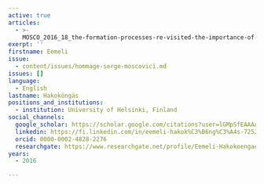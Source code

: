 ```yaml
---
active: true
articles:
  - >-
    MOSCO_2016_18_the-formation-processes-re-visited-the-importance-of-naturalized-representations
exerpt: ''
firstname: Eemeli
issue:
  - content/issues/hommage-serge-moscovici.md
issues: []
language:
  - English
lastname: Hakoköngäs
positions_and_institutions:
  - institution: University of Helsinki, Finland
social_channels:
  google_scholar: https://scholar.google.com/citations?user=lGMpSfEAAAAJ&hl=en
  linkedin: https://fi.linkedin.com/in/eemeli-hakok%C3%B6ng%C3%A4s-72520424b
  orcid: 0000-0002-4828-2276
  researchgate: https://www.researchgate.net/profile/Eemeli-Hakokoengaes
years:
  - 2016

---
```

